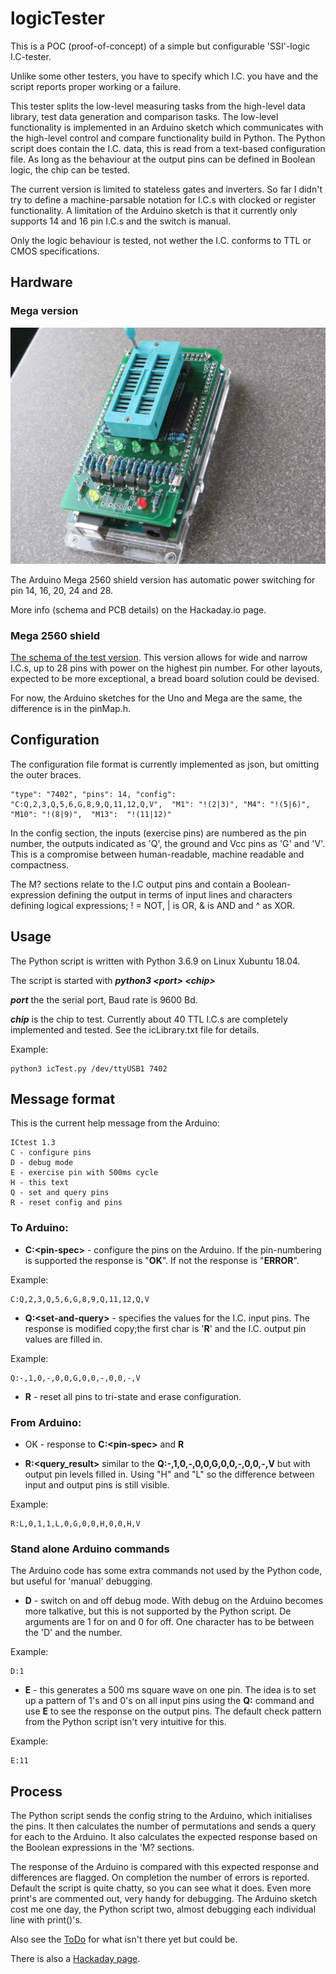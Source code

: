 # logicTester

This is a POC (proof-of-concept) of a simple but configurable 'SSI'-logic I.C-tester.

Unlike some other testers, you have to specify which I.C. you have and the script
reports proper working or a failure.

This tester splits the low-level measuring tasks from the high-level data
library, test data generation and comparison tasks. The low-level functionality
is implemented in an Arduino sketch which communicates with the high-level control
and compare functionality build in Python. The Python script does contain the I.C.
data, this is read from a text-based configuration file. As long as the behaviour
at the output pins can be defined in Boolean logic, the chip can be tested.

The current version is limited to stateless gates and inverters. So far I didn't
try to define a machine-parsable notation for I.C.s with clocked or register
functionality. A limitation of the Arduino sketch is that it currently only
supports 14 and 16 pin I.C.s and the switch is manual.

Only the logic behaviour is tested, not wether the I.C. conforms to TTL or CMOS
specifications.

## Hardware

### Mega version

![The PCB version as a Arduino Mega 2560 shield.](icTesterShield1.0WithMega.jpg)

The Arduino Mega 2560 shield version has automatic power switching for pin 14, 16, 20, 24 and 28.

More info (schema and PCB details) on the Hackaday.io page.

### Mega 2560 shield

<a href="schemav1.4.pdf">The schema of the test version</a>. This version allows for wide and narrow I.C.s, up to
28 pins with power on the highest pin number. For other layouts, expected to be more exceptional, a bread board
solution could be devised.

For now, the Arduino sketches for the Uno and Mega are the same, the difference is in the pinMap.h.

## Configuration

The configuration file format is currently implemented as json, but omitting the outer braces.

    "type": "7402", "pins": 14, "config": "C:Q,2,3,Q,5,6,G,8,9,Q,11,12,Q,V",  "M1": "!(2|3)", "M4": "!(5|6)", "M10": "!(8|9)",  "M13":  "!(11|12)"

In the config section, the inputs (exercise pins) are numbered as the pin number,
the outputs indicated as 'Q', the ground and Vcc pins as 'G' and 'V'. This is a
compromise between human-readable, machine readable and compactness.

The M? sections relate to the I.C output pins and contain a Boolean-expression
defining the output in terms of input lines and characters defining logical
expressions; ! = NOT, | is OR, & is AND and ^ as XOR.

## Usage

The Python script is written with Python 3.6.9 on Linux Xubuntu 18.04.

The script is started with ***python3 &lt;port&gt; &lt;chip&gt;***

***port*** the the serial port, Baud rate is 9600 Bd.

***chip*** is the chip to test. Currently about 40 TTL I.C.s are
completely implemented and tested. See the icLibrary.txt file for details.

Example:

    python3 icTest.py /dev/ttyUSB1 7402

## Message format

This is the current help message from the Arduino:

    ICtest 1.3
    C - configure pins
    D - debug mode
    E - exercise pin with 500ms cycle
    H - this text
    Q - set and query pins
    R - reset config and pins


### To Arduino:

* **C:&lt;pin-spec&gt;** - configure the pins on the Arduino. If the pin-numbering is
supported the response is "**OK**". If not the response is "**ERROR**".

Example:

    C:Q,2,3,Q,5,6,G,8,9,Q,11,12,Q,V

* **Q:&lt;set-and-query&gt;** - specifies the values for the I.C. input pins. The
response is modified copy;the first char is '**R**' and the I.C. output pin values
are filled in.

Example:

    Q:-,1,0,-,0,0,G,0,0,-,0,0,-,V

* **R** - reset all pins to tri-state and erase configuration.

### From Arduino:

* OK - response to **C:&lt;pin-spec&gt;** and **R**

* **R:&lt;query_result&gt;** similar to the **Q:-,1,0,-,0,0,G,0,0,-,0,0,-,V**
but with output pin levels filled in. Using "H" and "L" so the difference between
input and output pins is still visible.

Example:

    R:L,0,1,1,L,0,G,0,0,H,0,0,H,V

### Stand alone Arduino commands
  
The Arduino code has some extra commands not used by the Python code, but useful
for 'manual' debugging.

* **D** - switch on and off debug mode. With debug on the Arduino becomes more
talkative, but this is not supported by the Python script. De arguments are 1 for
on and 0 for off. One character has to be between the 'D' and the number.

Example:

    D:1
  
* **E** - this generates a 500 ms square wave on one pin. The idea is to set up
a pattern of 1's and 0's on all input pins using the **Q:** command and use **E**
to see the response on the output pins. The default check pattern from the Python
script isn't very intuitive for this.

Example:

    E:11
  



## Process

The Python script sends the config string to the Arduino, which initialises the
pins. It then calculates the number of permutations and sends a query for each
to the Arduino. It also calculates the expected response based on the Boolean
expressions in the 'M? sections.

The response of the Arduino is compared with this expected response and
differences are flagged. On completion the number of errors is reported. Default
the script is quite chatty, so you can see what it does. Even more print's are
commented out, very handy for debugging. The Arduino sketch cost me one day, the
Python script two, almost debugging each individual line with print()'s.

Also see the [ToDo](ToDo.txt) for what isn't there yet but could be.

There is also a <a href="https://hackaday.io/project/175252-simple-ttl-logic-tester">Hackaday page</a>.
